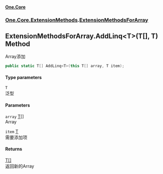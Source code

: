 #### [One.Core](index.md 'index')
### [One.Core.ExtensionMethods](One_Core_ExtensionMethods.md 'One.Core.ExtensionMethods').[ExtensionMethodsForArray](One_Core_ExtensionMethods_ExtensionMethodsForArray.md 'One.Core.ExtensionMethods.ExtensionMethodsForArray')
## ExtensionMethodsForArray.AddLinq&lt;T&gt;(T[], T) Method
Array添加 
```csharp
public static T[] AddLinq<T>(this T[] array, T item);
```
#### Type parameters
<a name='One_Core_ExtensionMethods_ExtensionMethodsForArray_AddLinq_T_(T___T)_T'></a>
`T`  
泛型 
  
#### Parameters
<a name='One_Core_ExtensionMethods_ExtensionMethodsForArray_AddLinq_T_(T___T)_array'></a>
`array` [T](One_Core_ExtensionMethods_ExtensionMethodsForArray_AddLinq_T_(T___T).md#One_Core_ExtensionMethods_ExtensionMethodsForArray_AddLinq_T_(T___T)_T 'One.Core.ExtensionMethods.ExtensionMethodsForArray.AddLinq&lt;T&gt;(T[], T).T')[[]](https://docs.microsoft.com/en-us/dotnet/api/System.Array 'System.Array')  
Array 
  
<a name='One_Core_ExtensionMethods_ExtensionMethodsForArray_AddLinq_T_(T___T)_item'></a>
`item` [T](One_Core_ExtensionMethods_ExtensionMethodsForArray_AddLinq_T_(T___T).md#One_Core_ExtensionMethods_ExtensionMethodsForArray_AddLinq_T_(T___T)_T 'One.Core.ExtensionMethods.ExtensionMethodsForArray.AddLinq&lt;T&gt;(T[], T).T')  
需要添加项 
  
#### Returns
[T](One_Core_ExtensionMethods_ExtensionMethodsForArray_AddLinq_T_(T___T).md#One_Core_ExtensionMethods_ExtensionMethodsForArray_AddLinq_T_(T___T)_T 'One.Core.ExtensionMethods.ExtensionMethodsForArray.AddLinq&lt;T&gt;(T[], T).T')[[]](https://docs.microsoft.com/en-us/dotnet/api/System.Array 'System.Array')  
返回新的Array 
